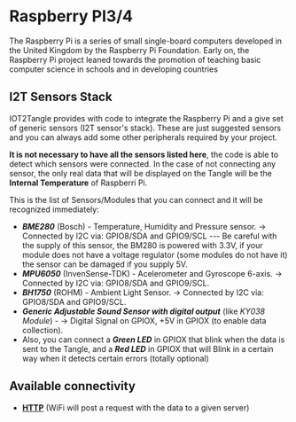 # Raspberry PI3/4

The Raspberry Pi is a series of small single-board computers developed in the United Kingdom by the Raspberry Pi Foundation. Early on, the Raspberry Pi project leaned towards the promotion of teaching basic computer science in schools and in developing countries

## I2T Sensors Stack

IOT2Tangle provides with code to integrate the Raspberry Pi and a give set of generic sensors (I2T sensor's stack). These are just suggested sensors and you can always add some other peripherals required by your project.

**It is not necessary to have all the sensors listed here**, the code is able to detect which sensors were connected. In the case of not connecting any sensor, the only real data that will be displayed on the Tangle will be the **Internal Temperature** of Raspberri Pi.

This is the list of Sensors/Modules that you can connect and it will be recognized immediately:

- ***BME280*** (Bosch) - Temperature, Humidity and Pressure sensor. -> Connected by I2C via: GPIO8/SDA and GPIO9/SCL --- Be careful with the supply of this sensor, the BM280 is powered with 3.3V, if your module does not have a voltage regulator (some modules do not have it) the sensor can be damaged if you supply 5V.
- ***MPU6050*** (InvenSense-TDK) - Acelerometer and Gyroscope 6-axis. -> Connected by I2C via: GPIO8/SDA and GPIO9/SCL.
- ***BH1750*** (ROHM) - Ambient Light Sensor. -> Connected by I2C via: GPIO8/SDA and GPIO9/SCL.
- ***Generic Adjustable Sound Sensor with digital output*** (like *KY038 Module*) - -> Digital Signal on GPIOX, +5V in GPIOX (to enable data collection).
- Also, you can connect a ***Green LED*** in GPIOX that blink when the data is sent to the Tangle, and a ***Red LED*** in GPIOX that will Blink in a certain way when it detects certain errors (totally optional)

## Available connectivity
- **[HTTP](https://github.com/iot2tangle/Raspberry/tree/main/http)** (WiFi will post a request with the data to a given server)


